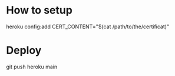 # How to setup

heroku config:add CERT_CONTENT="$(cat /path/to/the/certificat)"

# Deploy
git push heroku main